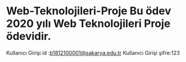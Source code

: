 # Web-Teknolojileri-Proje Bu ödev 2020 yılı Web Teknolojileri Proje ödevidir.
Kullanıcı Girişi id :b1812100001@sakarya.edu.tr
Kullanıcı Girişi şifre:123

